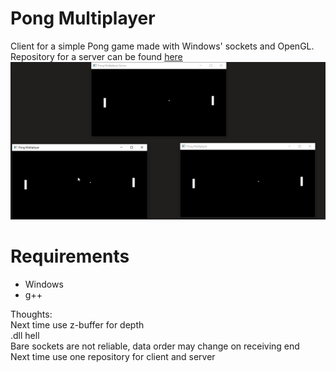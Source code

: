 # Pong Multiplayer
Client for a simple Pong game made with Windows' sockets and OpenGL.  
Repository for a server can be found [here](https://github.com/Mikulej/PongMultiplayerServer)  
![ponggif](showcase/pong.gif)  

# Requirements
- Windows
- g++

Thoughts:  
Next time use z-buffer for depth  
.dll hell  
Bare sockets are not reliable, data order may change on receiving end  
Next time use one repository for client and server  